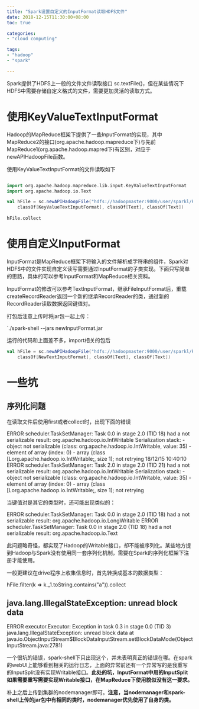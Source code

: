```yaml
---
title: "Spark设置自定义的InputFormat读取HDFS文件"
date: 2018-12-15T11:30:00+08:00
toc: true

categories:
- "cloud computing"

tags:
- "hadoop"
- "spark"

---
```


Spark提供了HDFS上一般的文件文件读取接口 sc.textFile()，但在某些情况下HDFS中需要存储自定义格式的文件，需要更加灵活的读取方式。


# 使用KeyValueTextInputFormat

Hadoop的MapReduce框架下提供了一些InputFormat的实现，其中MapReduce2的接口(org.apache.hadoop.mapreduce下)与先前MapReduce1(org.apache.hadoop.mapred下)有区别，对应于newAPIHadoopFile函数。

使用KeyValueTextInputFormat的文件读取如下

```scala

import org.apache.hadoop.mapreduce.lib.input.KeyValueTextInputFormat
import org.apache.hadoop.io.Text

val hFile = sc.newAPIHadoopFile("hdfs://hadoopmaster:9000/user/sparkl/README.md",
    classOf[KeyValueTextInputFormat], classOf[Text], classOf[Text])
    
hFile.collect

```

# 使用自定义InputFormat

InputFormat是MapReduce框架下将输入的文件解析成字符串的组件，Spark对HDFS中的文件实现自定义读写需要通过InputFormat的子类实现。下面只写简单的思路，具体的可以参考InputFormat和MapReduce相关资料。

InputFormat的修改可以参考TextInputFormat，继承FileInputFormat后，重载createRecordReader返回一个新的继承RecordReader的类，通过新的RecordReader读取数据返回键值对。

打包后注意上传时将jar包一起上传：

`./spark-shell --jars newInputFormat.jar

运行的代码和上面差不多，import相关的包后 

```scala
val hFile = sc.newAPIHadoopFile("hdfs://hadoopmaster:9000/user/sparkl/README.md", 
    classOf[NewTextInputFormat], classOf[Text], classOf[Text])
```


# 一些坑

## 序列化问题

在读取文件后使用first或者collect时，出现下面的错误

> 
ERROR scheduler.TaskSetManager: Task 0.0 in stage 2.0 (TID 18) had a not serializable result: org.apache.hadoop.io.IntWritable
Serialization stack:
	- object not serializable (class: org.apache.hadoop.io.IntWritable, value: 35)
	- element of array (index: 0)
	- array (class [Lorg.apache.hadoop.io.IntWritable;, size 1); not retrying
18/12/15 10:40:10 ERROR scheduler.TaskSetManager: Task 2.0 in stage 2.0 (TID 21) had a not serializable result: org.apache.hadoop.io.IntWritable
Serialization stack:
	- object not serializable (class: org.apache.hadoop.io.IntWritable, value: 35)
	- element of array (index: 0)
	- array (class [Lorg.apache.hadoop.io.IntWritable;, size 1); not retrying
    
当键值对是其它的类型时，还可能出现类似的：

> 
ERROR scheduler.TaskSetManager: Task 0.0 in stage 2.0 (TID 18) had a not serializable result: org.apache.hadoop.io.LongWritable
ERROR scheduler.TaskSetManager: Task 0.0 in stage 2.0 (TID 18) had a not serializable result: org.apache.hadoop.io.Text
    
此问题略奇怪，都实现了Hadoop的Writable接口，却不能被序列化。某些地方提到Hadoop与Spark没有使用同一套序列化机制，需要在Spark的序列化框架下注册才能使用。

一般更建议在drive程序上收集信息时，首先转换成基本的数据类型：

hFile.filter(k => k._1.toString.contains("a")).collect

## java.lang.IllegalStateException: unread block data

> 
ERROR executor.Executor: Exception in task 0.3 in stage 0.0 (TID 3)
java.lang.IllegalStateException: unread block data
	at java.io.ObjectInputStream$BlockDataInputStream.setBlockDataMode(ObjectInputStream.java:2781)
    
一个很坑的错误，spark-shell下只出现这个，并未表明真正的错误在哪。在spark的webUI上能够看到相关的运行日志，上面的异常前还有一个异常写的是我重写的InputSplit没有实现Writable接口。**此处的坑，InputFormat中用的InputSplit如果需要重写需要实现Writable接口，在MapReduce下使用貌似没有这一要求。**

补上之后上传到集群的nodemanager即可。**注意，当nodemanager和spark-shell上传的jar包中有相同的类时，nodemanager优先使用了自身的类。**

